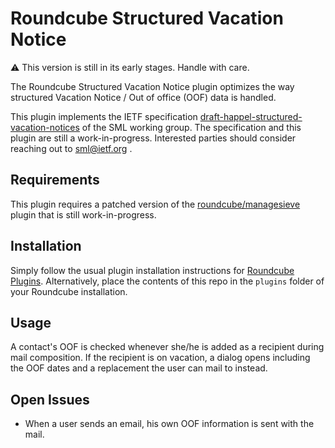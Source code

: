 # Roundcube Structured Vacation Notice

⚠️  This version is still in its early stages. Handle with care.

The Roundcube Structured Vacation Notice plugin optimizes the way structured Vacation Notice / Out of office (OOF) data is handled.

This plugin implements the IETF specification [draft-happel-structured-vacation-notices](https://datatracker.ietf.org/doc/draft-happel-structured-vacation-notices/) of the SML working group. The specification and this plugin are still a work-in-progress. Interested parties should consider reaching out to sml@ietf.org .

## Requirements

This plugin requires a patched version of the [roundcube/managesieve](https://github.com/roundcube/roundcubemail/tree/master/plugins/managesieve) plugin that is still work-in-progress.

## Installation

Simply follow the usual plugin installation instructions for [Roundcube Plugins](https://plugins.roundcube.net/). Alternatively, place the contents of this repo in the `plugins` folder of your Roundcube installation.

## Usage

A contact's OOF is checked whenever she/he is added as a recipient during mail composition. If the recipient is on vacation, a dialog opens including the OOF dates and a replacement the user can mail to instead.

## Open Issues
* When a user sends an email, his own OOF information is sent with the mail.
